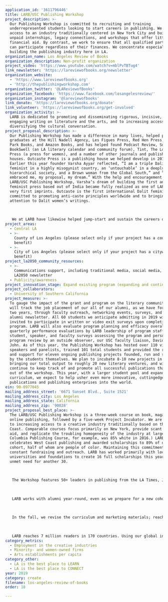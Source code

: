 ```yaml
---
application_id: '3611796446'
title: LARB/USC Publishing Workshop
project_description: >-
  Our Publishing Workshop is committed to recruiting and training
  underrepresented students looking to start careers in publishing. We increase
  access to an industry traditionally centered in New York City and built on
  unpaid internships, legacy connections, and workshops that offer little to no
  financial aid. By contrast, we work to ensure that all qualified participants
  can participate regardless of their finances. We concentrate especially on
  building the publishing industry here in LA.
organization_name: Los Angeles Review of Books
organization_description: Non-profit organization
project_video: 'https://www.youtube.com/watch?v=mblPvTBTug4'
link_newsletter: 'https://lareviewofbooks.org/newsletter'
organization_website: 
  - 'https://www.lareviewofbooks.org'
  - 'http://thepublishingworkshop.com'
organization_twitter: '@LAReviewofBooks'
organization_facebook: 'https://www.facebook.com/losangelesreview/'
organization_instagram: '@lareviewofbooks'
link_donate: 'https://lareviewofbooks.org/donate'
link_volunteer: 'https://lareviewofbooks.org/get-involved'
organization_activity: >-
  LARB is dedicated to promoting and disseminating rigorous, incisive, and
  engaging writing on literature and the arts, and to increasing access to and
  diversifying the cultural conversation.
project_proposal_description: >-
  Our Publishing Workshop has made a difference in many lives, helped place its
  graduates at the Hill Nadell Agency, Les Figues Press, Red Hen Press, Prospect
  Park Books, and Amazon Books, and has helped found Podcast Review, Soap Ear,
  BookSwell (an LA literary calendar and community forum), Tint, The Los Angeles
  Press (a press for women), and a number of other journals and publishing
  houses. Outcaste Press is a publishing house we helped develop in 2017.
  Earlier this year founder Varsha Ayyar reflected, “I am a triple Dalit: a
  feminist in a highly misogynist country, an ‘untouchable’ in a deeply
  hierarchical society, and a Brown woman from the Global South,” and “LARB
  embraced me, my proposal, my dream.” With the help and encouragement of the
  LARB/USC Publishing Workshop, Varsha’s dream of building the first anti-caste
  feminist press based out of India became fully realized as one of LARB Books’
  very first imprints. Outcaste is the first international Dalit feminist press
  committed to promoting anti-caste principles worldwide and to bringing global
  attention to Dalit women’s writings. 
   
   
   
   We at LARB have likewise helped jump-start and sustain the careers of many hundreds of local writers and artists who have written for us and who we have featured in our pages. As an organization, LARB has grown from a tiny operation in our founder’s basement and a simple idea—that the world needed to find a replacement for the dying newspaper-based book review—to one of the handful most important reviews of books and culture today, with an audience in virtually every country in the world. We have received congratulatory messages and accolades from people as different as Justice Ruth Bader Ginsberg, Cameron Diaz, Alain Badiou, Tom Hanks, David Lynch, Lena Dunham, and professors at Yale and UC Berkeley law schools; organizations like the National Book Critics Circle, the Columbia Journalism Review, and the NEA; periodicals like Forbes, Chronicle of Higher Education, The New Yorker, New Republic, LA Times, NY Times, Slate, and others; and authors Margaret Atwood, Salman Rushdie, James Ellroy, Ta-Nahisi Coates, Joyce Carol Oates, Pico Iyer, John Green, Juan Felipe Herrera, and many others.
project_areas:
  - Central LA
  - >-
    County of Los Angeles (please select only if your project has a countywide
    benefit)
  - >-
    City of Los Angeles (please select only if your project has a citywide
    benefit)
project_la2050_community_resources:
  - >-
    Communications support, including traditional media, social media, and
    LA2050 newsletter
  - Publicity/awareness
project_innovation_stage: Expand existing program (expanding and continuing ongoing successful projects)
project_collaborators:
  - University of Southern California
project_measure: >-
  To gauge the impact of the grant and program on the literary community, we
  will track the job placement of our all of our alumni, as we have for the past
  two years, through faculty outreach, networking events, surveys, and our
  alumni newsletter. All 60 students we anticipate admitting in 2019 will be
  invited to participate in written or video exit surveys upon completion of the
  program. LARB will also evaluate program planning and efficacy overall through
  quarterly performance evaluations by LARB leadership of program staff;
  student, speaker, and faculty surveys assessing the program and personnel; and
  program review by an outside observer, our USC faculty liaison, David St.
  John. As of this year, the Publishing Workshop has hosted over 110 visiting
  speakers and panelists, trained 101 total students and provided the resources
  and support for eleven ongoing publishing projects founded, run and sustained
  by the students themselves. We plan to incubate 8-10 new projects in 2019,
  bringing our total output to roughly 20 new literary ventures, and will
  continue to keep track of and promote all successful publications that come
  out of the workshop. This year, with a larger student pool and expanded
  curriculum, we expect to help usher even more innovative, cuttingedge
  publications and publishing enterprises into the world.
ein: 90-0977045
mailing_address_street: '6671 Sunset Blvd., Suite 1521'
mailing_address_city: Los Angeles
mailing_address_state: California
mailing_address_zip: '90028'
project_proposal_best_place: >-
  The LARB/USC Publishing Workshop is a three-week course on book, magazine, and
  online publishing, followed by a five-week Project Incubator. We are dedicated
  to increasing access to a creative industry traditionally based on the East
  Coast. Comparable courses focus primarily on New York, provide scant financial
  aid, and replicate the troubling homogeneity of the industry at large. (The
  Columbia Publishing Course, for example, was 85% white in 2016.) LARB
  celebrates West Coast publishing and awarded scholarships to 89% of our 2018
  cohort, half of whom are people of color. Maintaining this commitment requires
  constant fundraising and outreach. LARB has worked primarily with local
  universities and foundations to create 16 full scholarships this year; we have
  unmet need for another 30.
   
   
   
   The Workshop features 50+ leaders in publishing from the LA Times, Jack Jones Literary Arts, Buzzfeed, Coffee House, UC Press, local presses, big New York houses, and academics studying digital culture, and more; a visit to a local press; and seminars in everything from designing books to building budgets. We will also host the inaugural Little Literary Book Fair, a one-day, public celebration of many exciting, diverse local presses, such as Kaya, Tia Chucha, Tsehai, and World Stage. We match our Incubator Fellows with industry mentors who guide the development of their proposed ventures. We have helped launch projects such as Tint, dedicated to ESL writers; BookSwell; and Outcaste Books, an Indian anti-caste feminist press.
   
   
   
   LARB works with alumni year-round, even as we prepare for a new cohort of fellows. 
   
   
   
   In the fall, we revise the curriculum and marketing materials; reach out to universities for recruitment and scholarships; and apply for grants. In the winter, our application portal, ads, and social media campaigns go live, and we visit local colleges. By April, we review applications, determine financial aid, and finalize enrollment, speakers, and the schedule. In July, we welcome 50-60 participants, most of whom are in their 20s and 30s, to our program. The majority are local, but we also welcome participants from all over the country and world. 
   
   
   
   LARB reaches 7 million readers in 170 countries. Using our global influence to celebrate the LA cultural scene is central to our mission. Amplifying the creative opportunities LA affords, the Workshop will increase employment in creative industries, minority- and women-owned firms, arts establishments, and LA’s soft power globally. In addition to our course, we offer an extensive directory, local networking events, a biweekly newsletter with job listings, and continued mentorship. The percentage of local students that remain after graduating will also increase through the tools and networks we provide. UCI has even reported that our collaboration has assisted with recruitment for their doctoral programs. More impact is discussed in the next section.
category_metrics:
  - Employment in the creative industries
  - Minority- and women-owned firms
  - Arts establishments per capita
category_other:
  - LA is the best place to LEARN
  - LA is the best place to CONNECT
year: 2019
category: create
filename: los-angeles-review-of-books
order: 18

---
```


